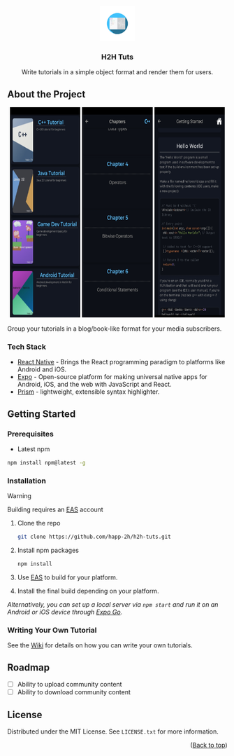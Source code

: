 <a name="readme-top"></a>

<br />
<div align="center">
  <a>
    <img src="../assets/adaptive-icon.png" alt="Logo" width="80" height="80">
  </a>

  <h3>H2H Tuts</h3>

  <p align="center">
    Write tutorials in a simple object format and render them for users.
  </p>
</div>

## About the Project

<p align="middle">
  <img alt="book selection" src="./img/screenshots/book_selection.jpg" width="32%" height="480">
  <img alt="book selection" src="./img/screenshots/chapter_selection.jpg" width="32%" height="480">
  <img alt="book selection" src="./img/screenshots/chapter_content.jpg" width="32%" height="480">
</p>

Group your tutorials in a blog/book-like format for your media subscribers.

### Tech Stack

- [React Native] - Brings the React programming paradigm to platforms like Android and iOS.
- [Expo] - Open-source platform for making universal native apps for Android, iOS, and the web with JavaScript and React.
- [Prism] - lightweight, extensible syntax highlighter.

## Getting Started

### Prerequisites

- Latest npm
```sh
npm install npm@latest -g
```

### Installation

> [!WARNING]
> Building requires an [EAS](https://docs.expo.dev/build/setup/) account

1. Clone the repo
   ```sh
   git clone https://github.com/happ-2h/h2h-tuts.git
   ```
2. Install npm packages
   ```sh
   npm install
   ```
3. Use [EAS](https://docs.expo.dev/build/setup/) to build for your platform.

4. Install the final build depending on your platform.

_Alternatively, you can set up a local server via `npm start` and run it on an Android or iOS device through [Expo Go](https://expo.dev/go)._

### Writing Your Own Tutorial

See the [Wiki](https://github.com/happ-2h/h2h-tuts/wiki) for details on how you can write your own tutorials.

## Roadmap

- [ ] Ability to upload community content
- [ ] Ability to download community content

## License

Distributed under the MIT License. See `LICENSE.txt` for more information.


<p align="right">(<a href="#readme-top">Back to top</a>)</p>


<!-- Reference Links -->

[React Native]: <https://reactnative.dev/>
[Expo]: <https://expo.dev/>
[Prism]: <https://prismjs.com/>